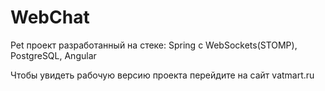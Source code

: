 # WebChat
Pet проект разработанный на стеке: Spring с WebSockets(STOMP), PostgreSQL, Angular

Чтобы увидеть рабочую версию проекта перейдите на сайт vatmart.ru
